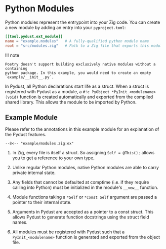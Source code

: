 # Python Modules

Python modules represent the entrypoint into your Zig code. You can create a new 
module by adding an entry into your `pyproject.toml`:

```toml title="pyproject.toml"
[[tool.pydust.ext_module]]
name = "example.modules"   # A fully-qualified python module name
root = "src/modules.zig"   # Path to a Zig file that exports this module.
```

!!! note

    Poetry doesn't support building exclusively native modules without a containing
    python package. In this example, you would need to create an empty `example/__init__.py`.

In Pydust, all Python declarations start life as a struct. When a struct is registered with 
Pydust as a module, a `#!c PyObject *PyInit_<modulename>(void)` function is created automatically
and exported from the compiled shared library. This allows the module to be imported by Python.

## Example Module

Please refer to the annotations in this example module for an explanation of the Pydust features.

```zig title="src/modules.zig"
--8<-- "example/modules.zig:ex"
```

1. In Zig, every file is itself a struct. So assigning `Self = @This();` allows you to get a reference to your own type.

2. Unlike regular Python modules, native Python modules are able to carry private internal state.

3. Any fields that cannot be defaulted at comptime (i.e. if they require calling into Python) 
   must be initialized in the module's `__new__` function.

4. Module functions taking a `*Self` or `*const Self` argument are passed a pointer 
   to their internal state.

5. Arguments in Pydust are accepted as a pointer to a const struct. This allows Pydust to generate
   function docstrings using the struct field names.

6. All modules must be registered with Pydust such that a `PyInit_<modulename>` function is 
   generated and exported from the object file.